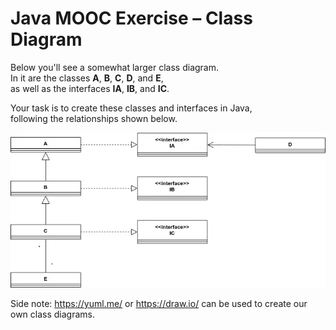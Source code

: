 # Java MOOC Exercise – Class Diagram

Below you'll see a somewhat larger class diagram.  
In it are the classes **A**, **B**, **C**, **D**, and **E**,  
as well as the interfaces **IA**, **IB**, and **IC**.

Your task is to create these classes and interfaces in Java,  
following the relationships shown below.

![Diagram](image.png)

Side note: https://yuml.me/ or https://draw.io/ can be used to create our own class diagrams.
